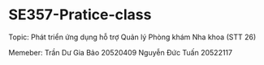 # SE357-Pratice-class
Topic: Phát triển ứng dụng hỗ trợ Quản lý Phòng khám Nha khoa (STT 26)

Memeber:
Trần Dư Gia Bảo 20520409
Nguyễn Đức Tuấn 20522117	